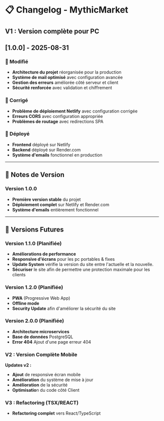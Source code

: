 # 📋 Changelog - MythicMarket

## V1 : Version complète pour PC 

## [1.0.0] - 2025-08-31

### 🔧 Modifié
- **Architecture du projet** réorganisée pour la production
- **Système de mail optimisé** avec configuration avancée
- **Gestion des erreurs** améliorée côté serveur et client
- **Sécurité renforcée** avec validation et chiffrement

### 🐛 Corrigé
- **Problème de déploiement Netlify** avec configuration corrigée
- **Erreurs CORS** avec configuration appropriée
- **Problèmes de routage** avec redirections SPA

### 🚀 Déployé
- **Frontend** déployé sur Netlify
- **Backend** déployé sur Render.com
- **Système d'emails** fonctionnel en production

---

## 📝 Notes de Version

### Version 1.0.0
- **Première version stable** du projet
- **Déploiement complet** sur Netlify et Render.com
- **Système d'emails** entièrement fonctionnel

---

## 🔮 Versions Futures

### Version 1.1.0 (Planifiée)
- **Améliorations de performance**
- **Responsive d'écrans** pour les pc portables & fixes
- **Update System** vérifie la version du site entre l'actuelle et la nouvelle.
- **Sécuriser** le site afin de permettre une protection maximale pour les clients

### Version 1.2.0 (Planifiée)
- **PWA** (Progressive Web App)
- **Offline mode**
- **Security Update** afin d'améliorer la sécurité du site 

### Version 2.0.0 (Planifiée)
- **Architecture microservices**
- **Base de données** PostgreSQL
- **Error 404** Ajout d'une page erreur 404 


### V2 : Version Complète Mobile
**Updates v2 :**
- **Ajout** de responsive écran mobile
- **Amélioration** du système de mise à jour
- **Amélioration** de la sécurité
- **Optimisatio**n du code côté Client 

### V3 : Refactoring (TSX/REACT)
- **Refactoring complet** vers React/TypeScript